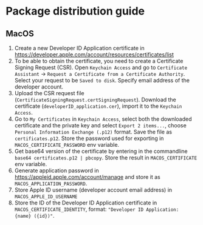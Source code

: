# Package distribution guide
## MacOS

1. Create a new Developer ID Application certificate in https://developer.apple.com/account/resources/certificates/list
2. To be able to obtain the certificate, you need to create a Certificate Signing Request (CSR). Open `Keychain Access` and go to `Certificate Assistant` -> `Request a Certificate from a Certificate Authority`. Select your request to be `Saved to disk`. Specify email address of the developer account.
3. Upload the CSR request file (`CertificateSigningRequest.certSigningRequest`). Download the certificate (`developerID_application.cer`), import it to the `Keychain Access`.
4. Go to `My Certificates` in `Keychain Access`, select both the downloaded certificate and the private key and select `Export 2 items...`, choose `Personal Information Exchange (.p12)` format. Save the file as `certificates.p12`. Store the password used for exporting in `MACOS_CERTIFICATE_PASSWORD` env variable.
5. Get base64 version of the certificate by entering in the commandline `base64 certificates.p12 | pbcopy`. Store the result in `MACOS_CERTIFICATE` env variable.
6. Generate application password in https://appleid.apple.com/account/manage and store it as `MACOS_APPLICATION_PASSWORD`.
7. Store Apple ID username (developer account email address) in `MACOS_APPLE_ID_USERNAME`
8. Store the ID of the Developer ID Application certificate in `MACOS_CERTIFICATE_IDENTITY`, format: `"Developer ID Application: {name} ({id})"`.
